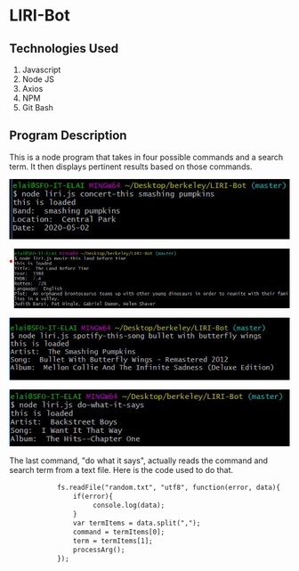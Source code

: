 # LIRI-Bot

## Technologies Used

1. Javascript
2. Node JS
3. Axios
4. NPM
5. Git Bash

## Program Description

This is a node program that takes in four possible commands and a search term. It then displays pertinent results based on 
those commands.  

![concert-this](https://github.com/easternlai/LIRI-Bot/blob/master/img/concertthis.JPG)

![movie-this](https://github.com/easternlai/LIRI-Bot/blob/master/img/moviethis.JPG)

![spotify-this](https://github.com/easternlai/LIRI-Bot/blob/master/img/spotify.JPG)

![do-what-it-says](https://github.com/easternlai/LIRI-Bot/blob/master/img/dowhat.JPG)

The last command, "do what it says", actually reads the command and search term from a text file.  Here is the code used to do that.

```
            fs.readFile("random.txt", "utf8", function(error, data){
                if(error){
                     console.log(data);
                }
                var termItems = data.split(",");
                command = termItems[0];
                term = termItems[1];
                processArg();
            });
```
